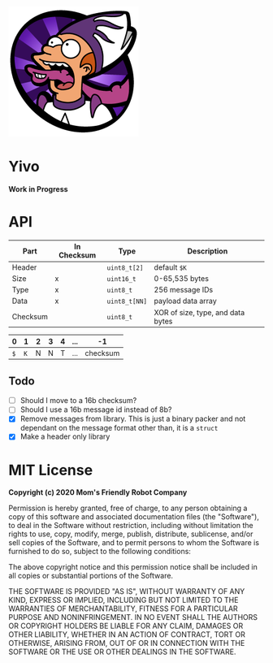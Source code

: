 ![](https://raw.githubusercontent.com/MomsFriendlyRobotCompany/yivo/main/docs/yivo.png)

# Yivo

**Work in Progress**

# API

| Part     | In Checksum | Type  | Description |
|----------|-------------|-------|-------------|
| Header   |   | `uint8_t[2]`  | default `$K` |
| Size     | x | `uint16_t`    | 0-65,535 bytes |
| Type     | x | `uint8_t`     | 256 message IDs |
| Data     | x | `uint8_t[NN]` | payload data array |
| Checksum |   | `uint8_t`     | XOR of size, type, and data bytes |

| 0 | 1 | 2 | 3 | 4 | ... | -1 |
|---|---|---|---|---|-----|----|
|`$`|`K`| N | N | T | ... | checksum |

## Todo

- [ ] Should I move to a 16b checksum?
- [ ] Should I use a 16b message id instead of 8b?
- [x] Remove messages from library. This is just a binary packer and
      not dependant on the message format other than, it is a `struct`
- [x] Make a header only library

# MIT License

**Copyright (c) 2020 Mom's Friendly Robot Company**

Permission is hereby granted, free of charge, to any person obtaining a copy
of this software and associated documentation files (the "Software"), to deal
in the Software without restriction, including without limitation the rights
to use, copy, modify, merge, publish, distribute, sublicense, and/or sell
copies of the Software, and to permit persons to whom the Software is
furnished to do so, subject to the following conditions:

The above copyright notice and this permission notice shall be included in all
copies or substantial portions of the Software.

THE SOFTWARE IS PROVIDED "AS IS", WITHOUT WARRANTY OF ANY KIND, EXPRESS OR
IMPLIED, INCLUDING BUT NOT LIMITED TO THE WARRANTIES OF MERCHANTABILITY,
FITNESS FOR A PARTICULAR PURPOSE AND NONINFRINGEMENT. IN NO EVENT SHALL THE
AUTHORS OR COPYRIGHT HOLDERS BE LIABLE FOR ANY CLAIM, DAMAGES OR OTHER
LIABILITY, WHETHER IN AN ACTION OF CONTRACT, TORT OR OTHERWISE, ARISING FROM,
OUT OF OR IN CONNECTION WITH THE SOFTWARE OR THE USE OR OTHER DEALINGS IN THE
SOFTWARE.
